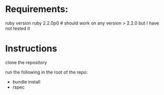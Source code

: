 # Requirements:
ruby version ruby 2.2.0p0 # should work on any version > 2.2.0 but I have not tested it

# Instructions

clone the repository

run the following in the root of the repo:

* bundle install
* rspec
